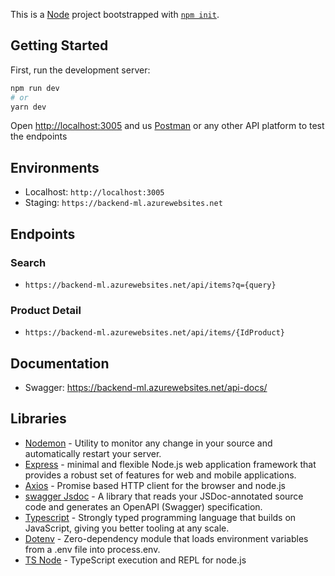 This is a [Node](https://nextjs.org/) project bootstrapped with [`npm init`](https://docs.npmjs.com/cli/v8/commands/npm-init).

## Getting Started

First, run the development server:

```bash
npm run dev
# or
yarn dev
```

Open [http://localhost:3005](http://localhost:3005) and us [Postman](https://www.postman.com/) or any other API platform to test the endpoints

## Environments

- Localhost: `http://localhost:3005`
- Staging:  `https://backend-ml.azurewebsites.net`

## Endpoints

### Search

- `https://backend-ml.azurewebsites.net/api/items?q={query}`

### Product Detail

- `https://backend-ml.azurewebsites.net/api/items/{IdProduct}`

## Documentation

- Swagger: https://backend-ml.azurewebsites.net/api-docs/

## Libraries

- [Nodemon](https://nodemon.io/) - Utility to monitor any change in your source and automatically restart your server.
- [Express](https://expressjs.com/) - minimal and flexible Node.js web application framework that provides a robust set of features for web and mobile applications.
- [Axios](https://axios-http.com/) - Promise based HTTP client for the browser and node.js
- [swagger Jsdoc](https://github.com/Surnet/swagger-jsdoc) - A library that reads your JSDoc-annotated source code and generates an OpenAPI (Swagger) specification.
- [Typescript](https://www.typescriptlang.org/) - Strongly typed programming language that builds on JavaScript, giving you better tooling at any scale.
- [Dotenv](https://www.npmjs.com/package/dotenv) - Zero-dependency module that loads environment variables from a .env file into process.env.
- [TS Node](https://typestrong.org/ts-node/) - TypeScript execution and REPL for node.js
